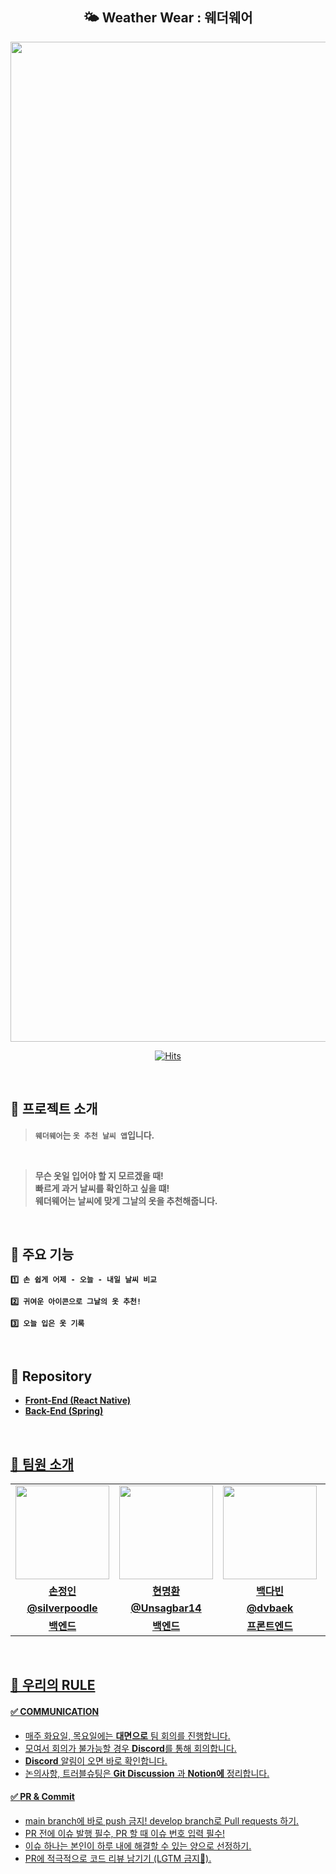 <div align="center">
    

## 🌤 Weather Wear : 웨더웨어 



<img width="1600" alt="shot 710" src="https://github.com/weatherfairy/.github/assets/88484476/c2e0209a-4798-46d8-b22b-26f26a3d2f89">




[![Hits](https://hits.seeyoufarm.com/api/count/incr/badge.svg?url=https%3A%2F%2Fgithub.com%2Fweatherfaity%2Fweatherwear-front&count_bg=%23FFA49F&title_bg=%23555555&icon=&icon_color=%23E7E7E7&title=views&edge_flat=false)](https://hits.seeyoufarm.com)

</div>

<br>

## 🌈 프로젝트 소개
> **`웨더웨어`는 `옷 추천 날씨 앱`입니다.**
<br>

> **무슨 옷일 입어야 할 지 모르겠을 때!**
> <br>
> **빠르게 과거 날씨를 확인하고 싶을 떄!**
> <br>
>**웨더웨어는 날씨에 맞게 그날의 옷을 추천해줍니다.**

<br>

## 🌈 주요 기능

**`1️⃣ 손 쉽게 어제 - 오늘 - 내일 날씨 비교`**

**`2️⃣ 귀여운 아이콘으로 그날의 옷 추천!`**

**`3️⃣ 오늘 입은 옷 기록`**

<br>

## 🌈 Repository

* <a href="https://github.com/weatherfairy/weatherwear-back"><b>Front-End (React Native)</b>
* <a href="https://github.com/weatherfairy/weatherwear-front"><b>Back-End (Spring)</b>

<br>

## 🌈 팀원 소개
<table>
  <tr>
    <td align="center"><a href="https://github.com/silverpoodle"><img src="https://avatars.githubusercontent.com/silverpoodle" width="150px;" alt="">
    <td align="center"><a href="https://github.com/Unsagbar14"><img src="https://avatars.githubusercontent.com/Unsagbar14" width="150px;" alt="">
    <td align="center"><a href="https://github.com/dvbaek"><img src="https://avatars.githubusercontent.com/dvbaek" width="150px;" alt="">
    <td align="center"><a href="https://github.com/j-jiu"><img src="https://avatars.githubusercontent.com/j-jiu" width="150px;" alt="">
  </tr>
  <tr>
    <td align="center"><strong>손정인</strong></td>
    <td align="center"><strong>현명환</strong></td>
    <td align="center"><strong>백다빈</strong></td>
    <td align="center"><strong>장지우</strong></td>
  </tr>
    <tr>
    <td align="center"><a href="https://github.com/silverpoodle"><b>@silverpoodle</b></td>
    <td align="center"><a href="https://github.com/Unsagbar14"><b>@Unsagbar14</b></td>
    <td align="center"><a href="https://github.com/dvbaek"><b>@dvbaek</b></td>
    <td align="center"><a href="https://github.com/j-jiu"><b>@j-jiu</b></td>
  </tr>
    <tr>
    <td align="center"><strong>백엔드</strong></td>
    <td align="center"><strong>백엔드</strong></td>
    <td align="center"><strong>프론트엔드</strong></td>
    <td align="center"><strong>프론트엔드</strong></td>    
  </tr>
</table>

<br>


## 🌈 우리의 RULE
#### ✅ COMMUNICATION
- 매주 화요일, 목요일에는 **대면으로** 팀 회의를 진행합니다.
- 모여서 회의가 불가능할 경우 **Discord**를 통해 회의합니다.
- **Discord** 알림이 오면 바로 확인합니다.
- 논의사항, 트러블슈팅은 **Git Discussion** 과 **Notion에** 정리합니다.


#### ✅ **PR & Commit**
- main branch에 바로 push 금지! develop branch로 Pull requests 하기.
- PR 전에 이슈 발행 필수, PR 할 때 이슈 번호 입력 필수!
- 이슈 하나는 본인이 하루 내에 해결할 수 있는 양으로 선정하기.
- PR에 적극적으로 코드 리뷰 남기기 (LGTM 금지🙅).


